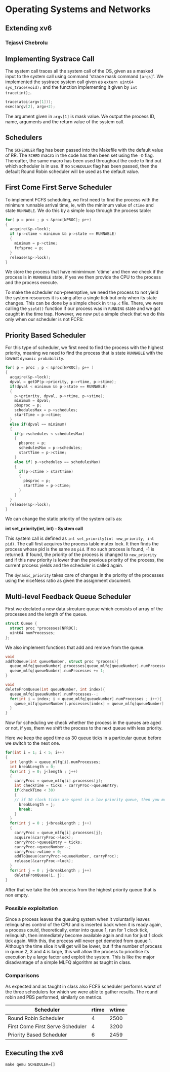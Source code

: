 # Operating Systems and Networks

## Extending xv6

### Tejasvi Chebrolu

## Implementing Systrace Call

The system call traces all the system call of the OS, given as a masked input to the system call using command 'strace mask command ```[args]```'.
We implemented the systrace system call given as `extern uint64 sys_trace(void);` and the function implementing it given by `int trace(int);`.

```c
trace(atoi(argv[1]));
exec(argv[2], argv+2);
```

The argument given in ```argv[1]``` is mask value.
We output the process ID, name, arguments and the return value of the system call.

## Schedulers

The `SCHEDULER` flag has been passed into the Makefile with the default value of RR. The `SCHED` macro in the code has then been set using the `-D` flag. Thereafter, the same macro has been used throughout the code to find out which scheduler is in use. If no `SCHEDULER` flag has been passed, then the default Round Robin scheduler will be used as the default value.

## First Come First Serve Scheduler

To implement FCFS scheduling, we first need to find the process with the minimum runnable arrival time, ie, with the minimum value of `ctime` and state `RUNNABLE`. We do this by a simple loop through the process table:

```c
for( p = proc ; p < &proc[NPROC]; p++)
{
  acquire(&p->lock);
  if (p->ctime < minimum && p->state == RUNNABLE)
  {
    minimum = p->ctime;
    fcfsproc = p;
  }
  release(&p->lock);
}
```

We store the process that have minimimum 'ctime' and then we check if the process is in `RUNNABLE` state, if yes we then provide the CPU to the process and the process execute.

To make the scheduler non-preemptive, we need the process to not yield the system resources it is using after a single tick but only when its state changes. This can be done by a simple check in `trap.c` file. There, we were calling the `yield()` function if our process was in `RUNNING` state and we got caught in the time trap. However, we now put a simple check that we do this only when our scheduler is not FCFS:

## Priority Based Scheduler

For this type of scheduler, we first need to find the process with the highest priority, meaning we need to find the process that is state `RUNNABLE` with the lowest `dynamic probability`.

```c
for( p = proc ; p < &proc[NPROC]; p++ )
{
  acquire(&p->lock);
  dpval = getDP(p->priority, p->rtime, p->stime);
  if(dpval < minimum && p->state == RUNNABLE)
  {
    p->priority, dpval, p->rtime, p->stime);
    minimum = dpval;
    pbsproc = p;
    schedulesMax = p->schedules;
    startTime = p->ctime;
  }
  else if(dpval == minimum)
  {
    if(p->schedules < schedulesMax)
    {
      pbsproc = p;
      schedulesMax = p->schedules;
      startTime = p->ctime;
    }
    else if( p->schedules == schedulesMax)
    {
      if(p->ctime > startTime)
      {
        pbsproc = p;
        startTime = p->ctime;
      }
    }
  }
  release(&p->lock);
}
```

We can change the static priority of the system calls as:

**int set_priority(int, int) - System call**

This system call is defined as `int set_priority(int new_priority, int pid)`. The call first acquires the process table mutex lock. It then finds the process whose pid is the same as `pid`. If no such process is found, -1 is returned. If found, the priority of the process is changed to `new_priority` and if this new priority is lower than the previous priority of the process, the current process yields and the scheduler is called again.

The `dynamic_priority` takes care of changes in the priority of the processes using the niceNess ratio as given the assignment document.

## Multi-level Feedback Queue Scheduler

First we declated a new data strcuture queue which consists of array of the processes and the length of the queue.

```c
struct Queue {
  struct proc *processes[NPROC];
  uint64 numProcesses;
};
```

We also implement functions that add and remove from the queue.

```c
void
addToQueue(int queueNumber, struct proc *process){
  queue_mlfq[queueNumber].processes[queue_mlfq[queueNumber].numProcesses] = process;
  queue_mlfq[queueNumber].numProcesses += 1;
}

void
deleteFromQueue(int queueNumber, int index){
  queue_mlfq[queueNumber].numProcesses--;
  for(int i = index; i < queue_mlfq[queueNumber].numProcesses ; i++){
    queue_mlfq[queueNumber].processes[index] = queue_mlfq[queueNumber].processes[index+1];
  }
}
```

Now for scheduling we check whether the process in the queues are aged or not, if yes, them we shift the process to the next queue with less priority.

Here we keep the aged time as 30 queue ticks in a particular queue before we switch to the next one.

```c
for(int i = 1; i < 5; i++)
{
  int length = queue_mlfq[i].numProcesses;
  int breakLength = 0;
  for(int j = 0; j<length ; j++)
  {
    carryProc = queue_mlfq[i].processes[j];
    int checkTime = ticks - carryProc->queueEntry;
    if(checkTime < 30)
    {
    // if 30 clock ticks are spent in a low priority queue, then you move to previous queue
      breakLength = j;
      break;
    }
  }
  for(int j = 0 ; j<breakLength ; j++)
  {
    carryProc = queue_mlfq[i].processes[j];
    acquire(&carryProc->lock);
    carryProc->queueEntry = ticks;
    carryProc->queueNumber--;
    carryProc->wtime = 0;
    addToQueue(carryProc->queueNumber, carryProc);
    release(&carryProc->lock);
  }
  for(int j = 0 ; j<breakLength ; j++)
    deleteFromQueue(i, j);
}
```
After that we take the ```0th``` process from the highest priority queue that is non empty.

### Possible exploitation

Since a process leaves the queuing system when it voluntarily leaves relinquishes control of the CPU and is inserted back when it is ready again, a process could, theoretically, enter into queue 1, run for 1 clock tick, relinquish, then immediately become available again and run for just 1 clock tick again. With this, the process will never get demoted from queue 1. Although the time slice it will get will be lower, but if the number of process in queue 2, 3 and 4 is large, this will allow the process to prioritise its execution by a large factor and exploit the system. This is like the major disadvantage of a simple MLFQ algorithm as taught in class.

### Comparisons
As expected and as taught in class also FCFS scheduler performs worst of the three schedulers for which we were able to gather results.
The round robin and PBS performed, similarly on metrics.

| Scheduler                            | rtime | wtime |
| ------------------------------------ | ----- | ----- |
| Round Robin Scheduler                | 4     | 2500  |
| First Come First Serve Scheduler     | 4     | 3200  |
| Priority Based Scheduler             | 6     | 2459  |

## Executing the xv6
```
make qemu SCHEDULER=[]
```